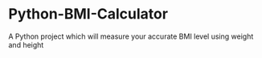 # Python-BMI-Calculator
A Python project which will measure your accurate BMI level using weight and height
